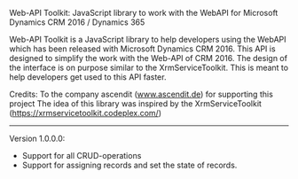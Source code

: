 Web-API Toolkit: JavaScript library to work with the WebAPI for Microsoft Dynamics CRM 2016 / Dynamics 365

Web-API Toolkit is a JavaScript library to help developers using the WebAPI which has been released with
Microsoft Dynamics CRM 2016. This API is designed to simplify the work with the Web-API of CRM 2016. 
The design of the interface is on purpose similar to the XrmServiceToolkit. This is meant to help developers 
get used to this API faster.

Credits:
  To the company ascendit (www.ascendit.de) for supporting this project
  The idea of this library was inspired by the XrmServiceToolkit (https://xrmservicetoolkit.codeplex.com/)

*****************************************************************************************************************
Version 1.0.0.0: 
 - Support for all CRUD-operations
 - Support for assigning records and set the state of records.
